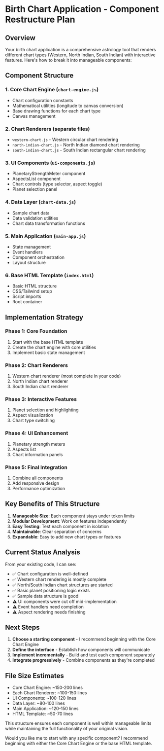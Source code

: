# Birth Chart Application - Component Restructure Plan

## Overview
Your birth chart application is a comprehensive astrology tool that renders different chart types (Western, North Indian, South Indian) with interactive features. Here's how to break it into manageable components:

## Component Structure

### 1. **Core Chart Engine** (`chart-engine.js`)
- Chart configuration constants
- Mathematical utilities (longitude to canvas conversion)
- Base drawing functions for each chart type
- Canvas management

### 2. **Chart Renderers** (separate files)
- `western-chart.js` - Western circular chart rendering
- `north-indian-chart.js` - North Indian diamond chart rendering  
- `south-indian-chart.js` - South Indian rectangular chart rendering

### 3. **UI Components** (`ui-components.js`)
- PlanetaryStrengthMeter component
- AspectsList component
- Chart controls (type selector, aspect toggle)
- Planet selection panel

### 4. **Data Layer** (`chart-data.js`)
- Sample chart data
- Data validation utilities
- Chart data transformation functions

### 5. **Main Application** (`main-app.js`)
- State management
- Event handlers
- Component orchestration
- Layout structure

### 6. **Base HTML Template** (`index.html`)
- Basic HTML structure
- CSS/Tailwind setup
- Script imports
- Root container

## Implementation Strategy

### Phase 1: Core Foundation
1. Start with the base HTML template
2. Create the chart engine with core utilities
3. Implement basic state management

### Phase 2: Chart Renderers
1. Western chart renderer (most complete in your code)
2. North Indian chart renderer
3. South Indian chart renderer

### Phase 3: Interactive Features
1. Planet selection and highlighting
2. Aspect visualization
3. Chart type switching

### Phase 4: UI Enhancement
1. Planetary strength meters
2. Aspects list
3. Chart information panels

### Phase 5: Final Integration
1. Combine all components
2. Add responsive design
3. Performance optimization

## Key Benefits of This Structure

1. **Manageable Size**: Each component stays under token limits
2. **Modular Development**: Work on features independently
3. **Easy Testing**: Test each component in isolation
4. **Maintainable**: Clear separation of concerns
5. **Expandable**: Easy to add new chart types or features

## Current Status Analysis

From your existing code, I can see:
- ✅ Chart configuration is well-defined
- ✅ Western chart rendering is mostly complete
- ✅ North/South Indian chart structures are started
- ✅ Basic planet positioning logic exists
- ✅ Sample data structure is good
- ⚠️ UI components were cut off mid-implementation
- ⚠️ Event handlers need completion
- ⚠️ Aspect rendering needs finishing

## Next Steps

1. **Choose a starting component** - I recommend beginning with the Core Chart Engine
2. **Define the interface** - Establish how components will communicate
3. **Implement incrementally** - Build and test each component separately
4. **Integrate progressively** - Combine components as they're completed

## File Size Estimates

- Core Chart Engine: ~150-200 lines
- Each Chart Renderer: ~100-150 lines
- UI Components: ~100-120 lines
- Data Layer: ~80-100 lines
- Main Application: ~120-150 lines
- HTML Template: ~50-70 lines

This structure ensures each component is well within manageable limits while maintaining the full functionality of your original vision.

Would you like me to start with any specific component? I recommend beginning with either the Core Chart Engine or the base HTML template.
